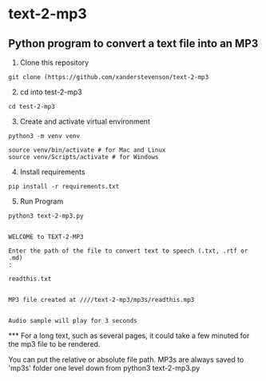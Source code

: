 # text-2-mp3

## Python program to convert a text file into an MP3


1. Clone this repository
```
git clone (https://github.com/xanderstevenson/text-2-mp3
```


2. cd into test-2-mp3
```
cd test-2-mp3
```


3. Create and activate virtual environment
```
python3 -m venv venv

source venv/bin/activate # for Mac and Linux
source venv/Scripts/activate # for Windows
```


4. Install requirements
```
pip install -r requirements.txt
```

5. Run Program
```
python3 text-2-mp3.py


WELCOME to TEXT-2-MP3

Enter the path of the file to convert text to speech (.txt, .rtf or .md)
:

readthis.txt


MP3 file created at ////text-2-mp3/mp3s/readthis.mp3


Audio sample will play for 3 seconds
```

*** For a long text, such as several pages, it could take a few minuted for the mp3 file to be rendered.

You can put the relative or absolute file path. MP3s are always saved to 'mp3s' folder one level down from python3 text-2-mp3.py
